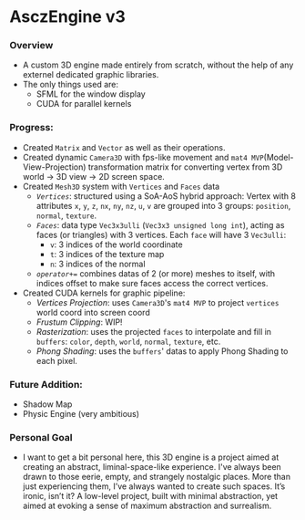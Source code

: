 # AsczEngine v3

### Overview

- A custom 3D engine made entirely from scratch, without the help of any externel dedicated graphic libraries.
- The only things used are:
  - SFML for the window display
  - CUDA for parallel kernels

### Progress:

- Created `Matrix` and `Vector` as well as their operations.
- Created dynamic `Camera3D` with fps-like movement and `mat4 MVP`(Model-View-Projection) transformation matrix for converting vertex from 3D world $\rightarrow$ 3D view $\rightarrow$ 2D screen space.
- Created `Mesh3D` system with `Vertices` and `Faces` data
  - *`Vertices`*: structured using a SoA-AoS hybrid approach: Vertex with 8 attributes `x`, `y`, `z`, `nx`, `ny`, `nz`, `u`, `v` are grouped into 3 groups: `position`, `normal`, `texture`.
  - *`Faces`*: data type `Vec3x3ulli` (`Vec3x3 unsigned long int`), acting as faces (or triangles) with 3 vertices. Each `face` will have 3 `Vec3ulli`:
    - `v`: 3 indices of the world coordinate
    - `t`: 3 indices of the texture map
    - `n`: 3 indices of the normal
  - *`operator+=`* combines datas of 2 (or more) meshes to itself, with indices offset to make sure faces access the correct vertices.
- Created CUDA kernels for graphic pipeline:
  - *Vertices Projection*: uses `Camera3D`'s `mat4 MVP` to project `vertices` world coord into screen coord
  - *Frustum Clipping*: WIP!
  - *Rasterization*: uses the projected `faces` to interpolate and fill in `buffers`: `color`, `depth`, `world`, `normal`, `texture`, etc.
  - *Phong Shading*: uses the `buffers`' datas to apply Phong Shading to each pixel.

### Future Addition:

- Shadow Map
- Physic Engine (very ambitious)

### Personal Goal

- I want to get a bit personal here, this 3D engine is a project aimed at creating an abstract, liminal-space-like experience. I've always been drawn to those eerie, empty, and strangely nostalgic places. More than just experiencing them, I’ve always wanted to create such spaces. It’s ironic, isn’t it? A low-level project, built with minimal abstraction, yet aimed at evoking a sense of maximum abstraction and surrealism.